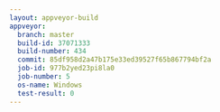 ```yaml
---
layout: appveyor-build
appveyor:
  branch: master
  build-id: 37071333
  build-number: 434
  commit: 85df958d2a47b175e33ed39527f65b867794bf2a
  job-id: 977b2yed23pi8la0
  job-number: 5
  os-name: Windows
  test-result: 0
---
```

